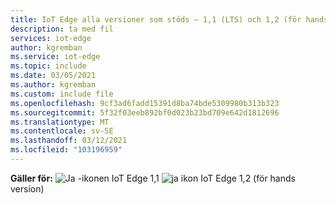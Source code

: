 ```yaml
---
title: IoT Edge alla versioner som stöds – 1,1 (LTS) och 1,2 (för hands version)
description: ta med fil
services: iot-edge
author: kgremban
ms.service: iot-edge
ms.topic: include
ms.date: 03/05/2021
ms.author: kgremban
ms.custom: include file
ms.openlocfilehash: 9cf3ad6fadd15391d8ba74bde5309980b313b323
ms.sourcegitcommit: 5f32f03eeb892bf0d023b23bd709e642d1812696
ms.translationtype: MT
ms.contentlocale: sv-SE
ms.lasthandoff: 03/12/2021
ms.locfileid: "103196959"
---
```

**Gäller för:** ![ Ja ](./media/iot-edge-version/yes-icon.png) -ikonen IoT Edge 1,1 ![ ja ikon ](./media/iot-edge-version/yes-icon.png) IoT Edge 1,2 (för hands version)
